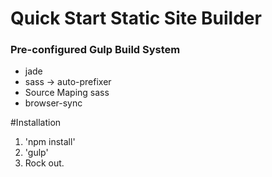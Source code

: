 # Quick Start Static Site Builder
### Pre-configured Gulp Build System
<ul>
	<li>jade</li>
	<li>sass -> auto-prefixer</li>
	<li>Source Maping sass</li>
	<li>browser-sync</li>
</ul>

#Installation

1. 'npm install'
2. 'gulp'
3. Rock out.
